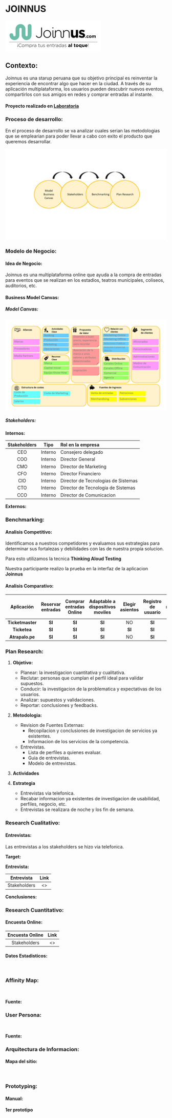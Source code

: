 # JOINNUS
![Imagen-1](https://github.com/PaoSil/joinnus/blob/master/assets/img/logo-joinnus.png)

## Contexto:

Joinnus es una starup peruana que su objetivo principal es reinventar la experiencia de encontrar algo que hacer en la ciudad. A través de su aplicación multiplataforma, los usuarios pueden descubrir nuevos eventos, compartirlos con sus amigos en redes y comprar entradas al instante.

#### Proyecto realizado en [Laboratoria](http://www.laboratoria.la/)

### Proceso de desarrollo:

En el proceso de desarrollo se va analizar cuales serian las metodologias que se emplearian para poder llevar a cabo con exito el producto que queremos desarrollar.

![Imagen-2](https://github.com/PaoSil/joinnus/blob/master/assets/img/proceso%20de%20desarrollo.png)

### Modelo de Negocio:

#### Idea de Negocio:

Joinnus es una multiplataforma online que ayuda a la compra de entradas para eventos que se realizan en los estadios, teatros municipales, coliseos, auditorios, etc.

#### Business Model Canvas:

##### Model Canvas:

![Image-3](https://github.com/PaoSil/joinnus/blob/master/assets/img/canvas.png)

##### Stakeholders:

**Internos:**

| Stakeholders | Tipo | Rol en la empresa |
|:------------:|:----:|:------------------|
| CEO | Interno | Consejero delegado |
| COO | Interno | Director General |
| CMO | Interno | Director de Marketing |
| CFO | Interno | Director Financiero |
| CIO | Interno | Director de Tecnologias de Sistemas |
| CTO | Interno | Director de Tecnologia de Sistemas |
| CCO | Interno | Director de Comunicacion |

**Externos:**


### Benchmarking:

#### Analisis Competitivo:

Identificamos a nuestros competidores y evaluamos sus estrategias para determinar sus fortalezas y debilidades con las de nuestra propia solucion.

Para esto utilizamos la tecnica **Thinking Aloud Testing**

Nuestra participante realizo la prueba en la interfaz de la aplicacion **Joinnus**

#### Analisis Comparativo:


| Aplicación | Reservar entradas | Comprar entradas Online | Adaptable a dispositivos moviles | Elegir asientos | Registro de usuario | varios metodos de pago | Control de acceso seguro | Evita largas colas | Adaptarse a cualquier recinto | Configuracion personalizada |
|:----------:|:-----------------:|:-----------------------:|:--------------------------------:|:---------------:|:-------------------:|:----------------------:|:------------------------:|:------------------:|:--------------------------------:|:---------------------------:|
|**Ticketmaster**|**SI**|**SI**|**SI**|NO|**SI**|**SI**|**SI**|**SI**|NO|NO|
|**Ticketea**|**SI**|**SI**|**SI**|**SI**|**SI**|**SI**|**SI**|**SI**|**SI**|**SI**|
|**Atrapalo.pe**|**SI**|**SI**|**SI**|NO|**SI**|**SI**|**SI**|**SI**|NO|NO|

### Plan Research:

1. **Objetivo:**

   * Planear: la investigacion cuantitativa y cualitativa.
   * Reclutar: personas que cumplan el perfil ideal para validar supuestos.
   * Conducir: la investigacion de la problematica y expectativas de los usuarios.
   * Analizar: supuestos y validaciones.
   * Reportar: conclusiones y feedbacks.


2. **Metodologia:**

   * Revision de Fuentes Externas:
     - Recopilacion y conclusiones de investigacion de servicios ya existentes.
     - Informacion de los servicios de la competencia.
   * Entrevistas.
     - Lista de perfiles a quienes evaluar.
     - Guia de entrevistas.
     - Modelo de entrevistas.


3. **Actividades**

4. **Estrategia**

   * Entrevistas via telefonica.
   * Recabar informacion ya existentes de investigacion de usabilidad, perfiles, negocio, etc.
   * Entrevistas se realizara de noche y los fin de semana.

### Research Cualitativo:

#### Entrevistas:

Las entrevistas a los stakeholders se hizo via telefonica.

**Target:**

**Entrevista:**

| Entrevista | Link |
|:----------:|:----:|
| Stakeholders | <> |

**Conclusiones:**



### Research Cuantitativo:

#### Encuesta Online:

| Encuesta Online | Link |
|:---------------:|:----:|
| Stakeholders | <>|

#### Datos Estadisticos:

![]()
![]()
![]()

### Affinity Map:

![]()

**Fuente:**

### User Persona:

![]()

**Fuente:**

### Arquitectura de Informacion:

#### Mapa del sitio:

![]()

### Prototyping:

#### Manual:

**1er prototipo**

![]()
